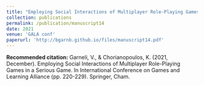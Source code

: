 ```yaml
---
title: "Employing Social Interactions of Multiplayer Role-Playing Games in a Serious Game. The Case of maSters of AIR - SAIR"
collection: publications
permalink: /publication/manuscript14
date: 2021
venue: 'GALA conf'
paperurl: 'http://bgarnb.github.io/files/manuscript14.pdf'
---
```


<b> Recommended citation:</b> Garneli, V., & Chorianopoulos, K. (2021, December). Employing Social Interactions of Multiplayer Role-Playing Games in a Serious Game. In International Conference on Games and Learning Alliance (pp. 220-229). Springer, Cham.
